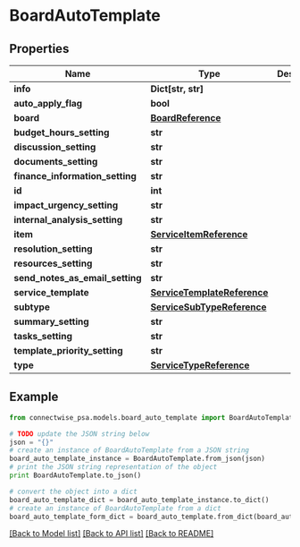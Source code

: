 # BoardAutoTemplate


## Properties
Name | Type | Description | Notes
------------ | ------------- | ------------- | -------------
**info** | **Dict[str, str]** |  | [optional] 
**auto_apply_flag** | **bool** |  | [optional] 
**board** | [**BoardReference**](BoardReference.md) |  | [optional] 
**budget_hours_setting** | **str** |  | [optional] 
**discussion_setting** | **str** |  | [optional] 
**documents_setting** | **str** |  | [optional] 
**finance_information_setting** | **str** |  | [optional] 
**id** | **int** |  | [optional] 
**impact_urgency_setting** | **str** |  | [optional] 
**internal_analysis_setting** | **str** |  | [optional] 
**item** | [**ServiceItemReference**](ServiceItemReference.md) |  | [optional] 
**resolution_setting** | **str** |  | [optional] 
**resources_setting** | **str** |  | [optional] 
**send_notes_as_email_setting** | **str** |  | [optional] 
**service_template** | [**ServiceTemplateReference**](ServiceTemplateReference.md) |  | [optional] 
**subtype** | [**ServiceSubTypeReference**](ServiceSubTypeReference.md) |  | [optional] 
**summary_setting** | **str** |  | [optional] 
**tasks_setting** | **str** |  | [optional] 
**template_priority_setting** | **str** |  | [optional] 
**type** | [**ServiceTypeReference**](ServiceTypeReference.md) |  | [optional] 

## Example

```python
from connectwise_psa.models.board_auto_template import BoardAutoTemplate

# TODO update the JSON string below
json = "{}"
# create an instance of BoardAutoTemplate from a JSON string
board_auto_template_instance = BoardAutoTemplate.from_json(json)
# print the JSON string representation of the object
print BoardAutoTemplate.to_json()

# convert the object into a dict
board_auto_template_dict = board_auto_template_instance.to_dict()
# create an instance of BoardAutoTemplate from a dict
board_auto_template_form_dict = board_auto_template.from_dict(board_auto_template_dict)
```
[[Back to Model list]](../README.md#documentation-for-models) [[Back to API list]](../README.md#documentation-for-api-endpoints) [[Back to README]](../README.md)


